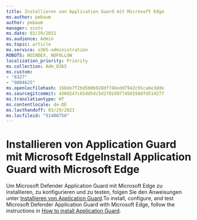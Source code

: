 ```yaml
---
title: Installieren von Application Guard mit Microsoft Edge
ms.author: pebaum
author: pebaum
manager: scotv
ms.date: 03/29/2021
ms.audience: Admin
ms.topic: article
ms.service: o365-administration
ROBOTS: NOINDEX, NOFOLLOW
localization_priority: Priority
ms.collection: Adm_O365
ms.custom:
- "8327"
- "9004625"
ms.openlocfilehash: 168de7f2bd5b0b928df746edd7942c91ca6e3dde
ms.sourcegitcommit: 430d247cb5dd5dc5d1f82d977456558dfd514277
ms.translationtype: HT
ms.contentlocale: de-DE
ms.lasthandoff: 03/29/2021
ms.locfileid: "51408750"
---
```

# <a name="install-application-guard-with-microsoft-edge"></a><span data-ttu-id="8fbaf-102">Installieren von Application Guard mit Microsoft Edge</span><span class="sxs-lookup"><span data-stu-id="8fbaf-102">Install Application Guard with Microsoft Edge</span></span>

<span data-ttu-id="8fbaf-103">Um Microsoft Defender Application Guard mit Microsoft Edge zu installieren, zu konfigurieren und zu testen, folgen Sie den Anweisungen unter [Installieren von Application Guard](https://go.microsoft.com/fwlink/?linkid=2152021).</span><span class="sxs-lookup"><span data-stu-id="8fbaf-103">To install, configure, and test Microsoft Defender Application Guard with Microsoft Edge, follow the instructions in [How to install Application Guard](https://go.microsoft.com/fwlink/?linkid=2152021).</span></span>